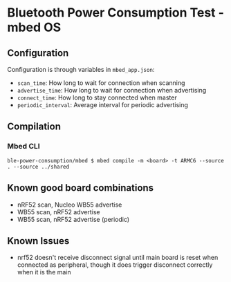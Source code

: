 # Bluetooth Power Consumption Test - mbed OS

## Configuration

Configuration is through variables in `mbed_app.json`:

 * `scan_time`: How long to wait for connection when scanning
 * `advertise_time`: How long to wait for connection when advertising
 * `connect_time`: How long to stay connected when master
 * `periodic_interval`: Average interval for periodic advertising

## Compilation

### Mbed CLI

```shell
ble-power-consumption/mbed $ mbed compile -m <board> -t ARMC6 --source . --source ../shared
```

## Known good board combinations

 * nRF52 scan, Nucleo WB55 advertise
 * WB55 scan, nRF52 advertise
 * WB55 scan, nRF52 advertise (periodic)

## Known Issues

 * nrf52 doesn't receive disconnect signal until main board is reset when connected as peripheral, though it does trigger disconnect correctly when it is the main
